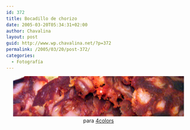 ```yaml
---
id: 372
title: Bocadillo de chorizo
date: 2005-03-20T05:34:31+02:00
author: Chavalina
layout: post
guid: http://www.wp.chavalina.net/?p=372
permalink: /2005/03/20/post-372/
categories:
  - Fotografía
---
```

<p align="center" class="imgcentro">
  <img src="/imagenes/fotos/chorizo.jpg" alt="Bocadillo de chorizo de cantimpalo" /><br /> para <a href="http://www.4colors.net/v9/inici.php?id=c942" target="_blank">4colors</a>
</p>